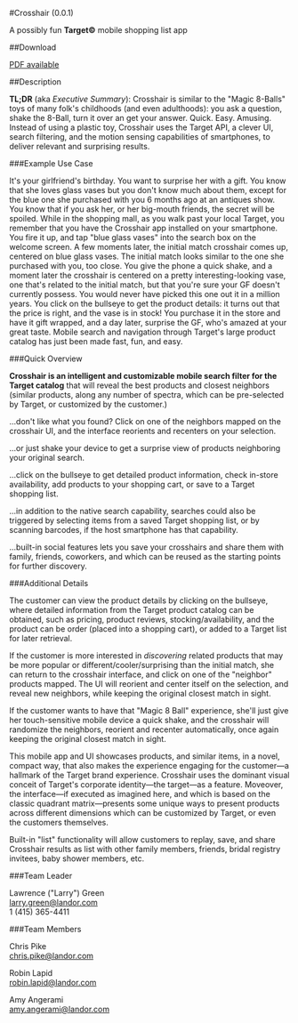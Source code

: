 #Crosshair (0.0.1) 

A possibly fun **Target&copy;** mobile shopping list app

##Download

<a href="magic_crosshair_rough_mockup.pdf">PDF available</a>

##Description

**TL;DR** (aka _Executive Summary_): Crosshair is similar to the "Magic 8-Balls" toys of many folk's childhoods (and even adulthoods): you ask a question, shake the 8-Ball, turn it over an get your answer. Quick. Easy. Amusing. Instead of using a plastic toy, Crosshair uses the Target API, a clever UI, search filtering, and the motion sensing capabilities of smartphones, to deliver relevant and surprising results.

###Example Use Case

It's your girlfriend's birthday. You want to surprise her with a gift. You know that she loves glass vases but you don't know much about them, except for the blue one she purchased with you 6 months ago at an antiques show. You know that if you ask her, or her big-mouth friends, the secret will be spoiled. While in the shopping mall, as you walk past your local Target, you remember that you have the Crosshair app installed on your smartphone. You fire it up, and tap "blue glass vases" into the search box on the welcome screen. A few moments later, the initial match crosshair comes up, centered on blue glass vases. The initial match looks similar to the one she purchased with you, too close. You give the phone a quick shake, and a moment later the crosshair is centered on a pretty interesting-looking vase, one that's related to the initial match, but that you're sure your GF doesn't currently possess. You would never have picked this one out it in a million years. You click on the bullseye to get the product details: it turns out that the price is right, and the vase is in stock! You purchase it in the store and have it gift wrapped, and a day later, surprise the GF, who's amazed at your great taste. Mobile search and navigation through Target's large product catalog has just been made fast, fun, and easy.

###Quick Overview

**Crosshair is an intelligent and customizable mobile search filter for the Target catalog** that will reveal the best products and closest neighbors (similar products, along any number of spectra, which can be pre-selected by Target, or customized by the customer.)

...don't like what you found? Click on one of the neighbors mapped on the crosshair UI, and the interface reorients and recenters on your selection.

...or just shake your device to get a surprise view of products neighboring your original search.

...click on the bullseye to get detailed product information, check in-store availability, add products to your shopping cart, or save to a Target shopping list.

...in addition to the native search capability, searches could also be triggered by selecting items from a saved Target shopping list, or by scanning barcodes, if the host smartphone has that capability.

...built-in social features lets you save your crosshairs and share them with family, friends, coworkers, and which can be reused as the starting points for further discovery.

###Additional Details

The customer can view the product details by clicking on the bullseye, where detailed information from the Target product catalog can be obtained, such as pricing, product reviews, stocking/availability, and the product can be order (placed into a shopping cart), or added to a Target list for later retrieval.

If the customer is more interested in _discovering_ related products that may be more popular or different/cooler/surprising than the initial match, she can return to the crosshair interface, and click on one of the "neighbor" products mapped. The UI will reorient and center itself on the selection, and reveal new neighbors, while keeping the original closest match in sight.

If the customer wants to have that "Magic 8 Ball" experience, she'll just give her touch-sensitive mobile device a quick shake, and the crosshair will randomize the neighbors, reorient and recenter automatically, once again keeping the original closest match in sight.

This mobile app and UI showcases products, and similar items, in a novel, compact way, that also makes the experience engaging for the customer—a hallmark of the Target brand experience. Crosshair uses the dominant visual conceit of Target's corporate identity—the target—as a feature. Moveover, the interface—if executed as imagined here, and which is based on the classic quadrant matrix—presents some unique ways to present products across different dimensions which can be customized by Target, or even the customers themselves.

Built-in "list" functionality will allow customers to replay, save, and share Crosshair results as list with other family members, friends, bridal registry invitees, baby shower members, etc.


###Team Leader

Lawrence ("Larry") Green  
larry.green@landor.com  
1 (415) 365-4411

###Team Members

Chris Pike  
chris.pike@landor.com

Robin Lapid  
robin.lapid@landor.com

Amy Angerami  
amy.angerami@landor.com
